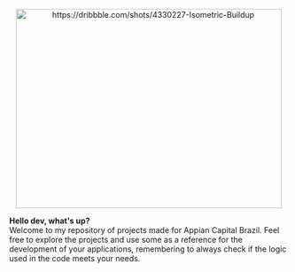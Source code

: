 <p align="center">
  <img alt="https://dribbble.com/shots/4330227-Isometric-Buildup" src="https://github.com/ACB-Applications/.github/blob/main/assets/isometric-buildup.gif" width="480" height="360">
</p>


**Hello dev, what's up?** <br/> Welcome to my repository of projects made for Appian Capital Brazil. Feel free to explore the projects and use some as a reference for the development of your applications, remembering to always check if the logic used in the code meets your needs.

